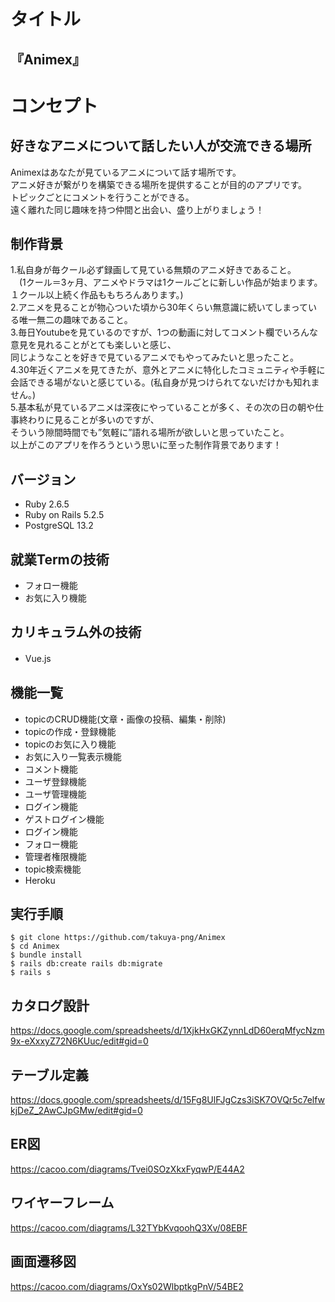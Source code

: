 # タイトル
## 『Animex』  
# コンセプト
## 好きなアニメについて話したい人が交流できる場所
Animexはあなたが見ているアニメについて話す場所です。  
アニメ好きが繋がりを構築できる場所を提供することが目的のアプリです。  
トピックごとにコメントを行うことができる。  
遠く離れた同じ趣味を持つ仲間と出会い、盛り上がりましょう！  
## 制作背景
1.私自身が毎クール必ず録画して見ている無類のアニメ好きであること。  
　(1クール＝3ヶ月、アニメやドラマは1クールごとに新しい作品が始まります。１クール以上続く作品ももちろんあります。)  
2.アニメを見ることが物心ついた頃から30年くらい無意識に続いてしまっている唯一無二の趣味であること。  
3.毎日Youtubeを見ているのですが、1つの動画に対してコメント欄でいろんな意見を見れることがとても楽しいと感じ、  
同じようなことを好きで見ているアニメでもやってみたいと思ったこと。  
4.30年近くアニメを見てきたが、意外とアニメに特化したコミュニティや手軽に会話できる場がないと感じている。(私自身が見つけられてないだけかも知れません。)  
5.基本私が見ているアニメは深夜にやっていることが多く、その次の日の朝や仕事終わりに見ることが多いのですが、  
そういう隙間時間でも”気軽に”語れる場所が欲しいと思っていたこと。  
以上がこのアプリを作ろうという思いに至った制作背景であります！  
## バージョン
* Ruby 2.6.5
* Ruby on Rails 5.2.5
* PostgreSQL 13.2
## 就業Termの技術
* フォロー機能　　
* お気に入り機能
## カリキュラム外の技術
* Vue.js　　
## 機能一覧
- topicのCRUD機能(文章・画像の投稿、編集・削除)
- topicの作成・登録機能
- topicのお気に入り機能
- お気に入り一覧表示機能
- コメント機能
- ユーザ登録機能
- ユーザ管理機能
- ログイン機能
- ゲストログイン機能
- ログイン機能
- フォロー機能
- 管理者権限機能
- topic検索機能
- Heroku
## 実行手順
```
$ git clone https://github.com/takuya-png/Animex
$ cd Animex
$ bundle install
$ rails db:create rails db:migrate
$ rails s
```
## カタログ設計
https://docs.google.com/spreadsheets/d/1XjkHxGKZynnLdD60erqMfycNzm9x-eXxxyZ72N6KUuc/edit#gid=0
## テーブル定義
https://docs.google.com/spreadsheets/d/15Fg8UlFJgCzs3iSK7OVQr5c7elfwkjDeZ_2AwCJpGMw/edit#gid=0
## ER図
https://cacoo.com/diagrams/Tvei0SOzXkxFyqwP/E44A2
## ワイヤーフレーム
https://cacoo.com/diagrams/L32TYbKvqoohQ3Xv/08EBF
## 画面遷移図
https://cacoo.com/diagrams/OxYs02WlbptkgPnV/54BE2
